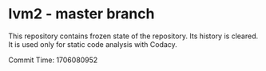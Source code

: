 # lvm2 - master branch

This repository contains frozen state of the repository.
Its history is cleared. It is used only for static code
analysis with Codacy.

Commit Time: 1706080952